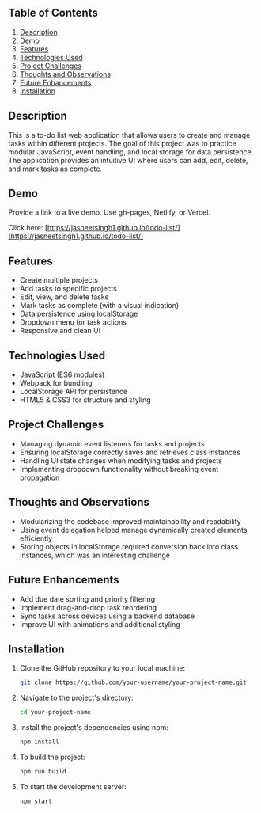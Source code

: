 ## Table of Contents

1. [Description](#description)
1. [Demo](#demo)
1. [Features](#features)
1. [Technologies Used](#technologies-used)
1. [Project Challenges](#project-challenges)
1. [Thoughts and Observations](#thoughts-and-observations)
1. [Future Enhancements](#future-enhancements)
1. [Installation](#installation)

## Description

This is a to-do list web application that allows users to create and manage tasks within different projects. The goal of this project was to practice modular JavaScript, event handling, and local storage for data persistence. The application provides an intuitive UI where users can add, edit, delete, and mark tasks as complete.

## Demo

Provide a link to a live demo. Use gh-pages, Netlify, or Vercel.

Click here: [https://jasneetsingh1.github.io/todo-list/](https://jasneetsingh1.github.io/todo-list/)


## Features

- Create multiple projects
- Add tasks to specific projects
- Edit, view, and delete tasks
- Mark tasks as complete (with a visual indication)
- Data persistence using localStorage
- Dropdown menu for task actions
- Responsive and clean UI

## Technologies Used

- JavaScript (ES6 modules)
- Webpack for bundling
- LocalStorage API for persistence
- HTML5 & CSS3 for structure and styling

## Project Challenges

- Managing dynamic event listeners for tasks and projects
- Ensuring localStorage correctly saves and retrieves class instances
- Handling UI state changes when modifying tasks and projects
- Implementing dropdown functionality without breaking event propagation

## Thoughts and Observations

- Modularizing the codebase improved maintainability and readability
- Using event delegation helped manage dynamically created elements efficiently
- Storing objects in localStorage required conversion back into class instances, which was an interesting challenge

## Future Enhancements

- Add due date sorting and priority filtering
- Implement drag-and-drop task reordering
- Sync tasks across devices using a backend database
- Improve UI with animations and additional styling

## Installation

1. Clone the GitHub repository to your local machine:

   ```bash
   git clone https://github.com/your-username/your-project-name.git
   ```

2. Navigate to the project's directory:

   ```bash
   cd your-project-name
   ```

3. Install the project's dependencies using npm:

   ```bash
   npm install
   ```

4. To build the project:

   ```bash
   npm run build
   ```

5. To start the development server:

   ```bash
   npm start
   ```

